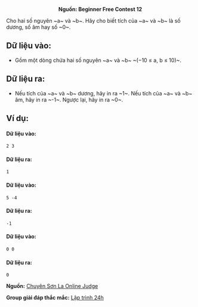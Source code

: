 **<center>Nguồn: Beginner Free Contest 12</center>**

Cho hai số nguyên ~a~ và ~b~. Hãy cho biết tích của ~a~ và ~b~ là số dương, số âm hay số ~0~.

## Dữ liệu vào:
- Gồm một dòng chứa hai số nguyên ~a~ và ~b~ ~(−10 ≤ a, b ≤ 10)~.

## Dữ liệu ra:
- Nếu tích của ~a~ và ~b~ dương, hãy in ra ~1~. Nếu tích của ~a~ và ~b~ âm, hãy in ra ~-1~. Ngược lại, hãy in ra ~0~.

## Ví dụ:
#### Dữ liệu vào:
```
2 3
```

#### Dữ liệu ra:
```
1
```

#### Dữ liệu vào:
```
5 -4
```

#### Dữ liệu ra:
```
-1
```

#### Dữ liệu vào:
```
0 0
```

#### Dữ liệu ra:
```
0
```
**Nguồn:** [Chuyên Sơn La Online Judge](http://csloj.ddns.net/)

**Group giải đáp thắc mắc:** [Lập trình 24h](https://www.facebook.com/groups/1386904321519984)